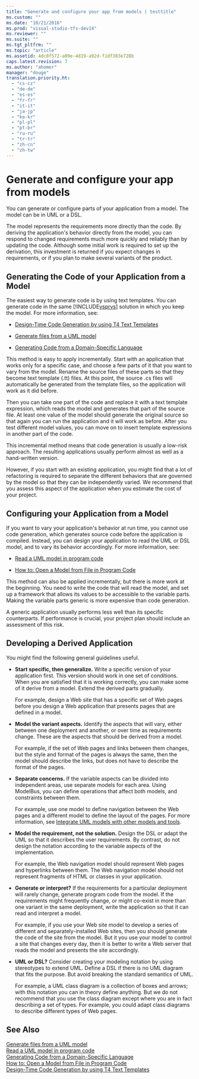 ```yaml
---
title: "Generate and configure your app from models | testtitle"
ms.custom: ""
ms.date: "10/21/2016"
ms.prod: "visual-studio-tfs-dev14"
ms.reviewer: ""
ms.suite: ""
ms.tgt_pltfrm: ""
ms.topic: "article"
ms.assetid: 4dc8f572-a09e-4d19-a92d-f1df383e728b
caps.latest.revision: 7
ms.author: "ahomer"
manager: "douge"
translation.priority.ht: 
  - "cs-cz"
  - "de-de"
  - "es-es"
  - "fr-fr"
  - "it-it"
  - "ja-jp"
  - "ko-kr"
  - "pl-pl"
  - "pt-br"
  - "ru-ru"
  - "tr-tr"
  - "zh-cn"
  - "zh-tw"
---
```

# Generate and configure your app from models
You can generate or configure parts of your application from a model. The model can be in UML or a DSL.  
  
 The model represents the requirements more directly than the code. By deriving the application's behavior directly from the model, you can respond to changed requirements much more quickly and reliably than by updating the code. Although some initial work is required to set up the derivation, this investment is returned if you expect changes in requirements, or if you plan to make several variants of the product.  
  
## Generating the Code of your Application from a Model  
 The easiest way to generate code is by using text templates. You can generate code in the same [!INCLUDE[vsprvs](../code-quality/includes/vsprvs_md.md)] solution in which you keep the model. For more information, see:  
  
-   [Design-Time Code Generation by using T4 Text Templates](../modeling/design-time-code-generation-by-using-t4-text-templates.md)  
  
-   [Generate files from a UML model](../modeling/generate-files-from-a-uml-model.md)  
  
-   [Generating Code from a Domain-Specific Language](../modeling/generating-code-from-a-domain-specific-language.md)  
  
 This method is easy to apply incrementally. Start with an application that works only for a specific case, and choose a few parts of it that you want to vary from the model. Rename the source files of these parts so that they become text template (.tt) files. At this point, the source .cs files will automatically be generated from the template files, so the application will work as it did before.  
  
 Then you can take one part of the code and replace it with a text template expression, which reads the model and generates that part of the source file. At least one value of the model should generate the original source so that again you can run the application and it will work as before. After you test different model values, you can move on to insert template expressions in another part of the code.  
  
 This incremental method means that code generation is usually a low-risk approach. The resulting applications usually perform almost as well as a hand-written version.  
  
 However, if you start with an existing application, you might find that a lot of refactoring is required to separate the different behaviors that are governed by the model so that they can be independently varied. We recommend that you assess this aspect of the application when you estimate the cost of your project.  
  
## Configuring your Application from a Model  
 If you want to vary your application's behavior at run time, you cannot use code generation, which generates source code before the application is compiled. Instead, you can design your application to read the UML or DSL model, and to vary its behavior accordingly. For more information, see:  
  
-   [Read a UML model in program code](../modeling/read-a-uml-model-in-program-code.md)  
  
-   [How to: Open a Model from File in Program Code](../modeling/how-to--open-a-model-from-file-in-program-code.md)  
  
 This method can also be applied incrementally, but there is more work at the beginning. You need to write the code that will read the model, and set up a framework that allows its values to be accessible to the variable parts. Making the variable parts generic is more expensive than code generation.  
  
 A generic application usually performs less well than its specific counterparts. If performance is crucial, your project plan should include an assessment of this risk.  
  
## Developing a Derived Application  
 You might find the following general guidelines useful.  
  
-   **Start specific, then generalize.** Write a specific version of your application first. This version should work in one set of conditions. When you are satisfied that it is working correctly, you can make some of it derive from a model. Extend the derived parts gradually.  
  
     For example, design a Web site that has a specific set of Web pages before you design a Web application that presents pages that are defined in a model.  
  
-   **Model the variant aspects.** Identify the aspects that will vary, either between one deployment and another, or over time as requirements change. These are the aspects that should be derived from a model.  
  
     For example, if the set of Web pages and links between them changes, but the style and format of the pages is always the same, then the model should describe the links, but does not have to describe the format of the pages.  
  
-   **Separate concerns.** If the variable aspects can be divided into independent areas, use separate models for each area. Using ModelBus, you can define operations that affect both models, and constraints between them.  
  
     For example, use one model to define navigation between the Web pages and a different model to define the layout of the pages. For more information, see [Integrate UML models with other models and tools](../modeling/integrate-uml-models-with-other-models-and-tools.md).  
  
-   **Model the requirement, not the solution.** Design the DSL or adapt the UML so that it describes the user requirements. By contrast, do not design the notation according to the variable aspects of the implementation.  
  
     For example, the Web navigation model should represent Web pages and hyperlinks between them. The Web navigation model should not represent fragments of HTML or classes in your application.  
  
-   **Generate or interpret?** If the requirements for a particular deployment will rarely change, generate program code from the model. If the requirements might frequently change, or might co-exist in more than one variant in the same deployment, write the application so that it can read and interpret a model.  
  
     For example, if you use your Web site model to develop a series of different and separately-installed Web sites, then you should generate the code of the site from the model. But it you use your model to control a site that changes every day, then it is better to write a Web server that reads the model and presents the site accordingly.  
  
-   **UML or DSL?** Consider creating your modeling notation by using stereotypes to extend UML. Define a DSL if there is no UML diagram that fits the purpose. But avoid breaking the standard semantics of UML.  
  
     For example, a UML class diagram is a collection of boxes and arrows; with this notation you can in theory define anything. But we do not recommend that you use the class diagram except where you are in fact describing a set of types. For example, you could adapt class diagrams to describe different types of Web pages.  
  
## See Also  
 [Generate files from a UML model](../modeling/generate-files-from-a-uml-model.md)   
 [Read a UML model in program code](../modeling/read-a-uml-model-in-program-code.md)   
 [Generating Code from a Domain-Specific Language](../modeling/generating-code-from-a-domain-specific-language.md)   
 [How to: Open a Model from File in Program Code](../modeling/how-to--open-a-model-from-file-in-program-code.md)   
 [Design-Time Code Generation by using T4 Text Templates](../modeling/design-time-code-generation-by-using-t4-text-templates.md)